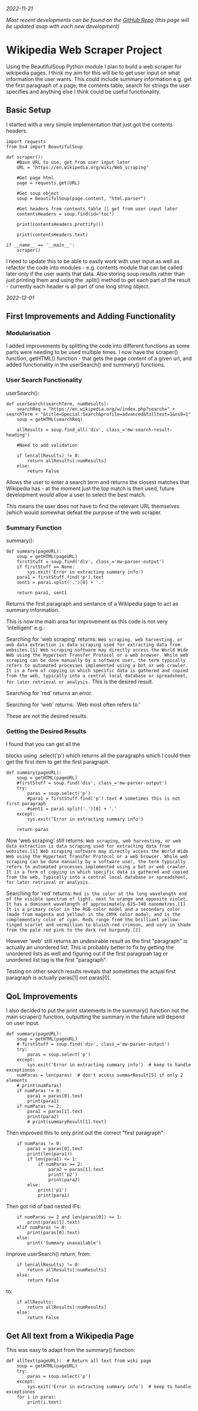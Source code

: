*2022-11-21*

*Most recent developments can be found on the [GitHub Repo](https://github.com/ATinyFish3/wikiWebScraper) (this page will be updated asap with each new development)*

# Wikipedia Web Scraper Project

Using the BeautifulSoup Python module I plan to build a web scraper for wikipedia pages. I think my aim for this will be to get user input on what information the user wants. This could include summary information e.g. get the first paragraph of a page, the contents table, search for strings the user specifies and anything else I think could be useful functionality.

## Basic Setup

I started with a very simple implementation that just got the contents headers.

```
import requests
from bs4 import BeautifulSoup

def scraper():
    #Base URL to use, get from user input later
    URL = "https://en.wikipedia.org/wiki/Web_scraping"

    #Get page html
    page = requests.get(URL)

    #Get soup object
    soup = BeautifulSoup(page.content, "html.parser")

    #Get headers from contents table || get from user input later
    contentsHeaders = soup.find(id="toc")

    print(contentsHeaders.prettify())

    print(contentsHeaders.text)

if __name__ == '__main__':
    scraper()
```

I need to update this to be able to easily work with user input as well as refactor the code into modules - e.g. contents module that can be called later only if the user wants that data. Also storing soup results rather than just printing them and using the .split() method to get each part of the result - currently each header is all part of one long string object.

*2022-12-01*

## First Improvements and Adding Functionality

### Modularisation

I added improvements by splitting the code into different functions as some parts were needing to be used multiple times. I now have the scraper() function, getHTML() function - that gets the page content of a given url, and added functionality in the userSearch() and summary() functions.

### User Search Functionality

userSearch():

```
def userSearch(searchTerm, numResults):
    searchReq = "https://en.wikipedia.org/w/index.php?search=" + searchTerm + "&title=Special:Search&profile=advanced&fulltext=1&ns0=1"
    soup = getHTML(searchReq)

    allResults = soup.find_all('div', class_='mw-search-result-heading')

    #Need to add validation

    if len(allResults) != 0:
        return allResults[:numResults]
    else:
        return False
```
Allows the user to enter a search term and returns the closest matches that Wikipedia has - at the moment just the top match is then used, future development would allow a user to select the best match.

This means the user does not have to find the relevant URL themselves (which would somewhat defeat the purpose of the web scraper.

### Summary Function

summary():

```
def summary(pageURL):
    soup = getHTML(pageURL)
    firstStuff = soup.find('div', class_='mw-parser-output')
    if firstStuff == None:
        sys.exit('Error in extracting summary info')
    para1 = firstStuff.find('p').text
    sent1 = para1.split('.')[0] + '.'

    return para1, sent1
```
Returns the first paragraph and sentance of a Wikipedia page to act as summary information.

This is now the main area for improvement as this code is not very 'intelligent' e.g.:

Searching for 'web scraping' returns: `Web scraping, web harvesting, or web data extraction is data scraping used for extracting data from websites.[1] Web scraping software may directly access the World Wide Web using the Hypertext Transfer Protocol or a web browser. While web scraping can be done manually by a software user, the term typically refers to automated processes implemented using a bot or web crawler. It is a form of copying in which specific data is gathered and copied from the web, typically into a central local database or spreadsheet, for later retrieval or analysis.` This is the desired result.

Searching for 'red' returns an error.

Searching for 'web' returns: `Web most often refers to:'

These are not the desired results.

### Getting the Desired Results

I found that you can get all the <p> blocks using .select('p') which returns all the paragraphs which I could then get the first item to get the first paragraph.
    
```
def summary(pageURL):
    soup = getHTML(pageURL)
    #firstStuff = soup.find('div', class_='mw-parser-output')
    try:
        paras = soup.select('p')
        #para1 = firstStuff.find('p').text # sometimes this is not first paragraph
        #sent1 = para1.split('.')[0] + '.'
    except:
        sys.exit('Error in extracting summary info')

    return paras
```

Now 'web scraping' still returns: `Web scraping, web harvesting, or web data extraction is data scraping used for extracting data from websites.[1] Web scraping software may directly access the World Wide Web using the Hypertext Transfer Protocol or a web browser. While web scraping can be done manually by a software user, the term typically refers to automated processes implemented using a bot or web crawler. It is a form of copying in which specific data is gathered and copied from the web, typically into a central local database or spreadsheet, for later retrieval or analysis.`

Searching for 'red' returns: `Red is the color at the long wavelength end of the visible spectrum of light, next to orange and opposite violet. It has a dominant wavelength of approximately 625–740 nanometres.[1] It is a primary color in the RGB color model and a secondary color (made from magenta and yellow) in the CMYK color model, and is the complementary color of cyan. Reds range from the brilliant yellow-tinged scarlet and vermillion to bluish-red crimson, and vary in shade from the pale red pink to the dark red burgundy.[2]`

However 'web' still returns an undesirable result as the first "paragraph" is actually an unordered list. This is probably better to fix by getting the unordered lists as well and figuring out if the first paragrpah tag or unordered list tag is the first "paragraph".

Testing on other search results reveals that sometimes the actual first paragraph is actually paras[1] not paras[0].

## QoL Improvements

I also decided to put the print statements in the summary() function not the main scraper() function, outputting the summary in the future will depend on user input.
    
```
def summary(pageURL):
    soup = getHTML(pageURL)
    # firstStuff = soup.find('div', class_='mw-parser-output')
    try:
        paras = soup.select('p')
    except:
        sys.exit('Error in extracting summary info')  # keep to handle exceptionos
    numParas = len(paras)  # don't access summarResult[5] if only 2 elements
    # print(numParas)
    if numParas != 0:
        para1 = paras[0].text
        print(para1)
    if numParas >= 2:
        para2 = paras[1].text
        print(para2)
        # print(summaryResult[1].text)
```

Then improved this to only print out the correct "first paragraph":

```
    if numParas != 0:
        para1 = paras[0].text
        print(len(para1))
        if len(para1) <= 1:
            if numParas >= 2:
                para2 = paras[1].text
                print('p2')
                print(para2)
        else:
            print('p1')
            print(para1)
```

Then got rid of bad nested IFs:

```
    if numParas >= 2 and len(paras[0]) <= 1:
        print(paras[1].text)
    elif numParas != 0:
        print(paras[0].text)
    else:
        print('Summary unavailable')
```

Improve userSearch() return, from:

```
    if len(allResults) != 0:
        return allResults[:numResults]
    else:
        return False
```

to:

```
    if allResults:
        return allResults[:numResults]
    else:
        return False
```

## Get All text from a Wikipedia Page

This was easy to adapt from the summary() function:

```
def allText(pageURL):  # Return all text from wiki page
    soup = getHTML(pageURL)
    try:
        paras = soup.select('p')
    except:
        sys.exit('Error in extracting summary info')  # keep to handle exceptionos
    for i in paras:
        print(i.text)
```
